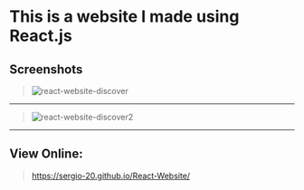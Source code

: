 # This is a website I made using React.js

## Screenshots

> ![react-website-discover](https://user-images.githubusercontent.com/29030325/55517701-2457f180-5626-11e9-9288-782cee01f856.png)
___
> ![react-website-discover2](https://user-images.githubusercontent.com/29030325/55517706-25891e80-5626-11e9-825b-07ce5899eba1.png)
___
## View Online:
 > https://sergio-20.github.io/React-Website/
